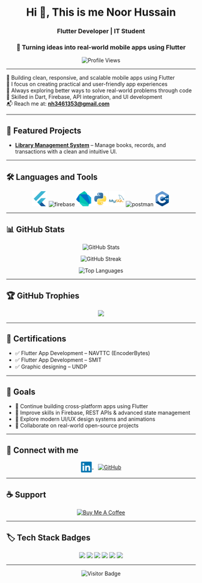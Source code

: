 <h1 align="center">Hi 👋, This is me Noor Hussain</h1>
<h3 align="center">Flutter Developer | IT Student</h3>
<h3 align="center">🚀 Turning ideas into real-world mobile apps using Flutter</h3>

<p align="center">
  <img src="https://komarev.com/ghpvc/?username=noorhussain3&label=Profile%20views&color=0e75b6&style=flat" alt="Profile Views" />
</p>

---

🎯 Building clean, responsive, and scalable mobile apps using Flutter  
📱 I focus on creating practical and user-friendly app experiences  
🧠 Always exploring better ways to solve real-world problems through code  
💼 Skilled in Dart, Firebase, API integration, and UI development  
📬 Reach me at: **nh3461353@gmail.com**

---

## 📱 Featured Projects


- [**Library Management System**](https://github.com/noorhussain3/library-man-sys) – Manage books, records, and transactions with a clean and intuitive UI.

---

## 🛠️ Languages and Tools

<p align="center">
  <img src="https://raw.githubusercontent.com/devicons/devicon/master/icons/flutter/flutter-original.svg" alt="flutter" width="40" height="40"/>
  <img src="https://www.vectorlogo.zone/logos/firebase/firebase-icon.svg" alt="firebase" width="40" height="40"/>
  <img src="https://raw.githubusercontent.com/devicons/devicon/master/icons/dart/dart-original.svg" alt="dart" width="40" height="40"/>
  <img src="https://raw.githubusercontent.com/devicons/devicon/master/icons/python/python-original.svg" alt="python" width="40" height="40"/>
  <img src="https://raw.githubusercontent.com/devicons/devicon/master/icons/mysql/mysql-original-wordmark.svg" alt="mysql" width="40" height="40"/>
  <img src="https://www.vectorlogo.zone/logos/getpostman/getpostman-icon.svg" alt="postman" width="40" height="40"/>
  <img src="https://raw.githubusercontent.com/devicons/devicon/master/icons/cplusplus/cplusplus-original.svg" alt="cplusplus" width="40" height="40"/>

</p>

---

## 📊 GitHub Stats

<p align="center">
  <img src="https://github-readme-stats.vercel.app/api?username=noorhussain3&show_icons=true&theme=radical" alt="GitHub Stats" />
</p>

<p align="center">
  <img src="https://github-readme-streak-stats.herokuapp.com/?user=noorhussain3&theme=radical" alt="GitHub Streak" />
</p>

<p align="center">
  <img src="https://github-readme-stats.vercel.app/api/top-langs/?username=noorhussain3&layout=compact&theme=radical" alt="Top Languages" />
</p>

---

## 🏆 GitHub Trophies

<p align="center">
  <img src="https://github-profile-trophy.vercel.app/?username=noorhussain3&theme=monokai" />
</p>

---

## 📜 Certifications

- ✅ Flutter App Development – NAVTTC (EncoderBytes)  
- ✅ Flutter App Development – SMIT
- ✅ Graphic designing – UNDP

---

## 🎯 Goals

- 📲 Continue building cross-platform apps using Flutter  
- 🧠 Improve skills in Firebase, REST APIs & advanced state management  
- 🎨 Explore modern UI/UX design systems and animations  
- 🤝 Collaborate on real-world open-source projects

---

## 🔗 Connect with me

<p align="center">
  <a href="https://www.linkedin.com/in/noor-hussain-ab8198261/" target="_blank">
    <img align="center" src="https://raw.githubusercontent.com/devicons/devicon/master/icons/linkedin/linkedin-original.svg" alt="LinkedIn" height="30" width="30" />
  </a>
  &nbsp;&nbsp;
  <a href="https://github.com/noorhussain3" target="_blank">
    <img align="center" src="https://cdn.jsdelivr.net/gh/devicons/devicon/icons/github/github-original.svg" alt="GitHub" height="30" width="30" />
  </a>
</p>

---

## ☕ Support

<p align="center">
  <a href="https://www.buymeacoffee.com/programmer" target="_blank">
    <img src="https://cdn.buymeacoffee.com/buttons/v2/default-yellow.png" height="50" width="210" alt="Buy Me A Coffee" />
  </a>
</p>

---

## 🏷️ Tech Stack Badges

<p align="center">
  <img src="https://img.shields.io/badge/Flutter-02569B?style=for-the-badge&logo=flutter&logoColor=white"/>
  <img src="https://img.shields.io/badge/Firebase-FFCA28?style=for-the-badge&logo=firebase&logoColor=black"/>
  <img src="https://img.shields.io/badge/Dart-0175C2?style=for-the-badge&logo=dart&logoColor=white"/>
  <img src="https://img.shields.io/badge/Python-3776AB?style=for-the-badge&logo=python&logoColor=white"/>
  <img src="https://img.shields.io/badge/Postman-FF6C37?style=for-the-badge&logo=postman&logoColor=white"/>
  <img src="https://img.shields.io/badge/MySQL-4479A1?style=for-the-badge&logo=mysql&logoColor=white"/>
</p>

---

<p align="center">
  <img src="https://visitor-badge.laobi.icu/badge?page_id=noorhussain3" alt="Visitor Badge" />
</p>
